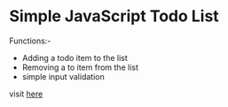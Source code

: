 # Simple JavaScript Todo List

Functions:-

* Adding a todo item to the list
* Removing a to item from the list
* simple input validation

visit [here](https://umarfchy.github.io/simple-js-todo-list/index.html)

